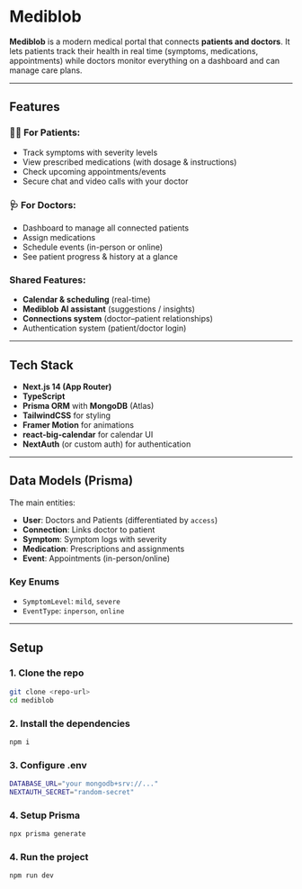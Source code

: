 # Mediblob

**Mediblob** is a modern medical portal that connects **patients and doctors**. It lets patients track their health in real time (symptoms, medications, appointments) while doctors monitor everything on a dashboard and can manage care plans.

---

## Features

### 👩‍⚕️ For Patients:

- Track symptoms with severity levels
- View prescribed medications (with dosage & instructions)
- Check upcoming appointments/events
- Secure chat and video calls with your doctor

### 🩺 For Doctors:

- Dashboard to manage all connected patients
- Assign medications
- Schedule events (in-person or online)
- See patient progress & history at a glance

### Shared Features:

- **Calendar & scheduling** (real-time)
- **Mediblob AI assistant** (suggestions / insights)
- **Connections system** (doctor–patient relationships)
- Authentication system (patient/doctor login)

---

## Tech Stack

- **Next.js 14 (App Router)**
- **TypeScript**
- **Prisma ORM** with **MongoDB** (Atlas)
- **TailwindCSS** for styling
- **Framer Motion** for animations
- **react-big-calendar** for calendar UI
- **NextAuth** (or custom auth) for authentication

---

## Data Models (Prisma)

The main entities:

- **User**: Doctors and Patients (differentiated by `access`)
- **Connection**: Links doctor to patient
- **Symptom**: Symptom logs with severity
- **Medication**: Prescriptions and assignments
- **Event**: Appointments (in-person/online)

### Key Enums

- `SymptomLevel`: `mild`, `severe`
- `EventType`: `inperson`, `online`

---

## Setup

### 1. Clone the repo

```bash
git clone <repo-url>
cd mediblob
```

### 2. Install the dependencies

```bash
npm i
```

### 3. Configure .env

```bash
DATABASE_URL="your mongodb+srv://..."
NEXTAUTH_SECRET="random-secret"
```

### 4. Setup Prisma

```bash
npx prisma generate
```

### 4. Run the project

```bash
npm run dev
```
